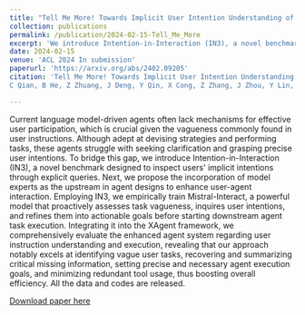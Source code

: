 ```yaml
---
title: "Tell Me More! Towards Implicit User Intention Understanding of Language Model Driven Agents"
collection: publications
permalink: /publication/2024-02-15-Tell_Me_More
excerpt: 'We introduce Intention-in-Interaction (IN3), a novel benchmark designed to inspect users' implicit intentions through explicit queries. Employing IN3, we empirically train Mistral-Interact, a powerful model that proactively assesses task vagueness, inquires user intentions, and refines them into actionable goals before starting downstream agent task execution.'
date: 2024-02-15
venue: 'ACL 2024 In submission'
paperurl: 'https://arxiv.org/abs/2402.09205'
citation: 'Tell Me More! Towards Implicit User Intention Understanding of Language Model Driven Agents
C Qian, B He, Z Zhuang, J Deng, Y Qin, X Cong, Z Zhang, J Zhou, Y Lin, Z Liu, M Sun… - arXiv preprint arXiv:2402.09205, 2024'

---
```


Current language model-driven agents often lack mechanisms for effective user participation, which is crucial given the vagueness commonly found in user instructions. Although adept at devising strategies and performing tasks, these agents struggle with seeking clarification and grasping precise user intentions. To bridge this gap, we introduce Intention-in-Interaction (IN3), a novel benchmark designed to inspect users' implicit intentions through explicit queries. Next, we propose the incorporation of model experts as the upstream in agent designs to enhance user-agent interaction. Employing IN3, we empirically train Mistral-Interact, a powerful model that proactively assesses task vagueness, inquires user intentions, and refines them into actionable goals before starting downstream agent task execution. Integrating it into the XAgent framework, we comprehensively evaluate the enhanced agent system regarding user instruction understanding and execution, revealing that our approach notably excels at identifying vague user tasks, recovering and summarizing critical missing information, setting precise and necessary agent execution goals, and minimizing redundant tool usage, thus boosting overall efficiency. All the data and codes are released.

[Download paper here](https://arxiv.org/abs/2402.09205)

